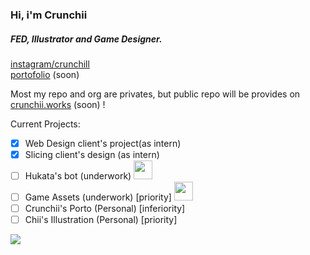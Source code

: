 <h3 align=left>Hi, i'm Crunchii</h3> 
<h5 align=left>FED, Illustrator and Game Designer.</h5>

[instagram/crunchill][ig]<br/>
[portofolio][porto] (soon)

Most my repo and org are privates, but public repo will be provides on [crunchii.works][org] (soon) !

[ig]: https://www.instagram.com/crunchill/
[porto]: #
[org]: [https://github.com/chiyadev](https://github.com/crunchii-works)

Current Projects:

- [X] Web Design client's project(as intern)
- [X] Slicing client's design (as intern)
- [ ] Hukata's bot (underwork) <img src="https://media.giphy.com/media/v1.Y2lkPTc5MGI3NjExMzQzZWU1NTkxNmIyZmUxMjcwM2Q3ZGZkNGYyYzJjNTEwNzU4MDZkNyZlcD12MV9pbnRlcm5hbF9naWZzX2dpZklkJmN0PXM/tnoLsntSFnI4yH9ndn/giphy.gif" width="30"> 
- [ ] Game Assets (underwork) [priority]  <img src="https://media.giphy.com/media/v1.Y2lkPTc5MGI3NjExMzQzZWU1NTkxNmIyZmUxMjcwM2Q3ZGZkNGYyYzJjNTEwNzU4MDZkNyZlcD12MV9pbnRlcm5hbF9naWZzX2dpZklkJmN0PXM/tnoLsntSFnI4yH9ndn/giphy.gif" width="30"> 
- [ ] Crunchii's Porto (Personal) [inferiority]
- [ ] Chii's Illustration (Personal) [priority]

[![](https://el-psy-congroo-mohi.glitch.me/count.svg)](https://glitch.com/~el-psy-congroo-mohi)

